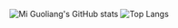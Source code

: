 ![Mi Guoliang's GitHub stats](https://github-readme-stats.vercel.app/api?username=miguoliang)
![Top Langs](https://github-readme-stats.vercel.app/api/top-langs/?username=miguoliang&size_weight=0&count_weight=1&exclude=css,shell)
